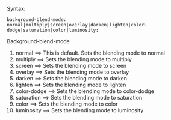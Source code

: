 Syntax:
    
    background-blend-mode: normal|multiply|screen|overlay|darken|lighten|color-dodge|saturation|color|luminosity;


Background-blend-mode

   1.  normal 	    ==>     This is default. Sets the blending mode to normal 	
   2.  multiply 	==>     Sets the blending mode to multiply 	
   3.  screen 	    ==>     Sets the blending mode to screen 	
   4.  overlay 	    ==>     Sets the blending mode to overlay 	
   5.  darken 	    ==>     Sets the blending mode to darken 	
   6.  lighten 	    ==>     Sets the blending mode to lighten 	
   7.  color-dodge  ==>     Sets the blending mode to color-dodge 	
   8.  saturation 	==>     Sets the blending mode to saturation 	
   9.  color 	    ==>     Sets the blending mode to color 	
   10. luminosity 	==>     Sets the blending mode to luminosity